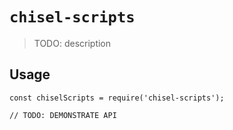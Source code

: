 # `chisel-scripts`

> TODO: description

## Usage

```
const chiselScripts = require('chisel-scripts');

// TODO: DEMONSTRATE API
```
